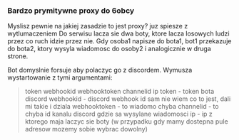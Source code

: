 ### Bardzo prymitywne proxy do 6obcy
Myslisz pewnie na jakiej zasadzie to jest proxy? juz spiesze z wytlumaczeniem
Do serwisu lacza sie dwa boty, ktore lacza losowych ludzi przez co ruch idzie przez nie.
Gdy osoba1 napisze do bota1, bot1 przekazuje do bota2, ktory wysyla wiadomosc do osoby2 i analogicznie w druga strone.

Bot domyslnie forsuje aby polaczyc go z discordem. Wymusza wystartowanie z tymi argumentami:
> token webhookid webhooktoken channelid ip
token - token bota discord
webhookid - discord webhook id sam nie wiem co to jest, dali mi takie i dziala
webhooktoken - to wiadomo chyba
channelid - to chyba id kanalu discord gdzie sa wysylane wiadomosci
ip - ip z ktorego maja laczyc sie boty (w przypadku gdy mamy dostepna pule adresow mozemy sobie wybrac dowolny)

